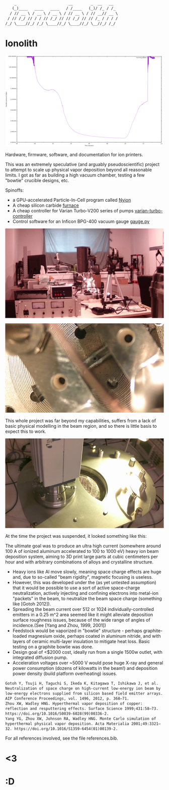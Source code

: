 
```
    _                       __        _  __   __  
   (_)____   ____   ____   / /____   (_)/ /_ / /_ 
  / // __ \ / __ \ / __ \ / // __ \ / // __// __ \
 / // /_/ // / / // /_/ // // /_/ // // /_ / / / /
/_/ \____//_/ /_/ \____//_/ \____//_/ \__//_/ /_/ 
```                                        

# Ionolith

![](data/second_pulldown.png)


Hardware, firmware, software, and documentation for ion printers.

This was an extremely speculative (and arguably pseudoscientific) project to attempt to scale up physical vapor deposition beyond all reasonable limits. I got as far as building a high vacuum chamber, testing a few "bowtie" crucible designs, etc.

Spinoffs:

- a GPU-accelerated Particle-In-Cell program called [Nyion](https://github.com/0xDBFB7/Nyion) 
- A cheap silicon carbide [furnace](https://0xdbfb7.com/furnace.html)
- A cheap controller for Varian Turbo-V200 series of pumps [varian-turbo-controller](https://github.com/0xDBFB7/varian-turbo-controller)
- Control software for an Inficon BPG-400 vacuum gauge [gauge.py](https://gist.github.com/0xDBFB7/7bd7048c6639270e6f291a2673903184)

![](documents/readme_media/my_photo-25.jpg)

![](documents/readme_media/my_photo-777.jpg)

This whole project was far beyond my capabilities, suffers from a lack of basic physical modelling in the beam region, and so there is little basis to expect this to work.

![](documents/readme_media/my_photo-10.jpg)

At the time the project was suspended, it looked something like this:

The ultimate goal was to produce an ultra high current (somewhere around 100 A of ionized aluminum accelerated to 100 to 1000 eV) heavy ion beam deposition system, aiming to 3D print large parts at cubic centimeters per hour and with arbitrary combinations of alloys and crystalline structure. 

  - Heavy ions like Al move slowly, meaning space charge effects are huge and, due to so-called "beam rigidity", magnetic focusing is useless.
  - However, this was developed under the (as yet untested assumption) that it would be possible to use a sort of active space-charge neutralization, actively injecting and confining electrons into metal-ion "packets" in the beam, to neutralize the beam space charge (something like [Gotoh 2012]).
  - Spreading the beam current over 512 or 1024 individually-controlled emitters in a 0.25 m^2 area seemed like it might alleviate deposition surface roughness issues, because of the wide range of angles of incidence.(See [Yang and Zhou, 1999, 2001])
  - Feedstock would be vaporized in "bowtie" structure - perhaps graphite-loaded magnesium oxide, perhaps coated in aluminum nitride, and with layers of ceramic multi-layer insulation to mitigate heat loss. Basic testing on a graphite bowtie was done.
  - Design goal of <$2000 cost, ideally run from a single 1500w outlet, with integrated diffusion pump.
  - Acceleration voltages over ~5000 V would pose huge X-ray and general power consumption (dozens of kilowatts in the beam!) and deposition power density (build platform overheating) issues.


```
Gotoh Y, Tsuji H, Taguchi S, Ikeda K, Kitagawa T, Ishikawa J, et al. Neutralization of space charge on high-current low-energy ion beam by low-energy electrons supplied from silicon based field emitter arrays. AIP Conference Proceedings, vol. 1496, 2012, p. 368–71.
Zhou XW, Wadley HNG. Hyperthermal vapor deposition of copper: reflection and resputtering effects. Surface Science 1999;431:58–73. https://doi.org/10.1016/S0039-6028(99)00336-2.
Yang YG, Zhou XW, Johnson RA, Wadley HNG. Monte Carlo simulation of hyperthermal physical vapor deposition. Acta Materialia 2001;49:3321–32. https://doi.org/10.1016/S1359-6454(01)00139-2.
```

For all references involved, see the file references.bib.


# <3     

# :D



